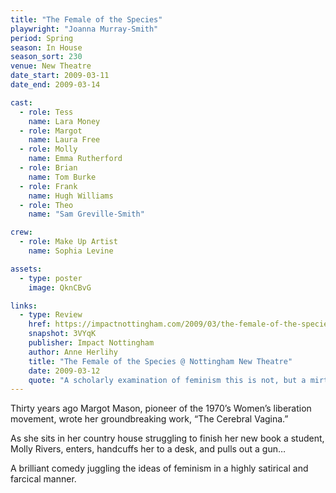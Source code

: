 ```yaml
---
title: "The Female of the Species"
playwright: "Joanna Murray-Smith"
period: Spring
season: In House
season_sort: 230
venue: New Theatre
date_start: 2009-03-11
date_end: 2009-03-14

cast:
  - role: Tess
    name: Lara Money
  - role: Margot
    name: Laura Free
  - role: Molly
    name: Emma Rutherford
  - role: Brian
    name: Tom Burke
  - role: Frank
    name: Hugh Williams
  - role: Theo
    name: "Sam Greville-Smith"

crew:
  - role: Make Up Artist
    name: Sophia Levine

assets:
  - type: poster
    image: QknCBvG

links:
  - type: Review
    href: https://impactnottingham.com/2009/03/the-female-of-the-species-new-theatre/
    snapshot: 3VYqK
    publisher: Impact Nottingham
    author: Anne Herlihy
    title: "The Female of the Species @ Nottingham New Theatre"
    date: 2009-03-12
    quote: "A scholarly examination of feminism this is not, but a mirthless and satirical scrutiny it certainly is. Let’s hope feminism can take a joke."
---
```


Thirty years ago Margot Mason, pioneer of the 1970’s Women’s liberation movement, wrote her groundbreaking work, “The Cerebral Vagina.”

As she sits in her country house struggling to finish her new book a student, Molly Rivers, enters, handcuffs her to a desk, and pulls out a gun…

A brilliant comedy juggling the ideas of feminism in a highly satirical and farcical manner.
